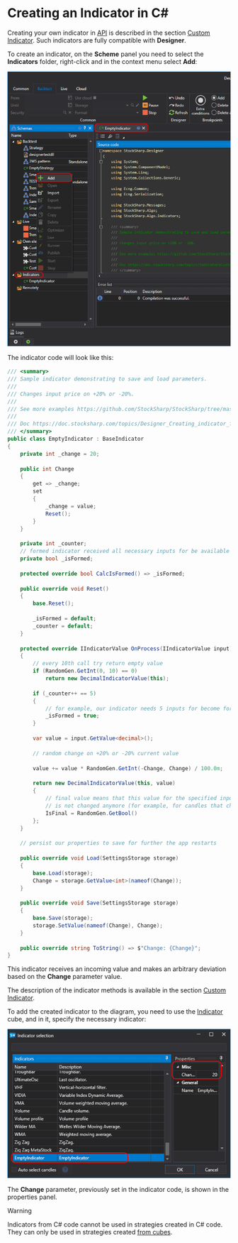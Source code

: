 # Creating an Indicator in C#

Creating your own indicator in [API](../../../../api.md) is described in the section [Custom Indicator](../../../../api/indicators/custom_indicator.md). Such indicators are fully compatible with **Designer**.

To create an indicator, on the **Scheme** panel you need to select the **Indicators** folder, right-click and in the context menu select **Add**:

![Designer_Source_Code_Indicator_00](../../../../../images/designer_source_code_indicator_00.png)

The indicator code will look like this:

```cs
/// <summary>
/// Sample indicator demonstrating to save and load parameters.
/// 
/// Changes input price on +20% or -20%.
/// 
/// See more examples https://github.com/StockSharp/StockSharp/tree/master/Algo/Indicators
/// 
/// Doc https://doc.stocksharp.com/topics/Designer_Creating_indicator_from_source_code.html
/// </summary>
public class EmptyIndicator : BaseIndicator
{
	private int _change = 20;

	public int Change
	{
		get => _change;
		set
		{
			_change = value;
			Reset();
		}
	}

	private int _counter;
	// formed indicator received all necessary inputs for be available for trading
	private bool _isFormed;

	protected override bool CalcIsFormed() => _isFormed;

	public override void Reset()
	{
		base.Reset();

		_isFormed = default;
		_counter = default;
	}

	protected override IIndicatorValue OnProcess(IIndicatorValue input)
	{
		// every 10th call try return empty value
		if (RandomGen.GetInt(0, 10) == 0)
			return new DecimalIndicatorValue(this);

		if (_counter++ == 5)
		{
			// for example, our indicator needs 5 inputs for become formed
			_isFormed = true;
		}

		var value = input.GetValue<decimal>();

		// random change on +20% or -20% current value

		value += value * RandomGen.GetInt(-Change, Change) / 100.0m;

		return new DecimalIndicatorValue(this, value)
		{
			// final value means that this value for the specified input
			// is not changed anymore (for example, for candles that changes with last price)
			IsFinal = RandomGen.GetBool()
		};
	}

	// persist our properties to save for further the app restarts

	public override void Load(SettingsStorage storage)
	{
		base.Load(storage);
		Change = storage.GetValue<int>(nameof(Change));
	}

	public override void Save(SettingsStorage storage)
	{
		base.Save(storage);
		storage.SetValue(nameof(Change), Change);
	}

	public override string ToString() => $"Change: {Change}";
}
```

This indicator receives an incoming value and makes an arbitrary deviation based on the **Change** parameter value.

The description of the indicator methods is available in the section [Custom Indicator](../../../../api/indicators/custom_indicator.md).

To add the created indicator to the diagram, you need to use the [Indicator](../../using_visual_designer/elements/common/indicator.md) cube, and in it, specify the necessary indicator:

![Designer_Source_Code_Indicator_01](../../../../../images/designer_source_code_indicator_01.png)

The **Change** parameter, previously set in the indicator code, is shown in the properties panel.

> [!WARNING] 
> Indicators from C# code cannot be used in strategies created in C# code. They can only be used in strategies created [from cubes](../../using_visual_designer.md).
